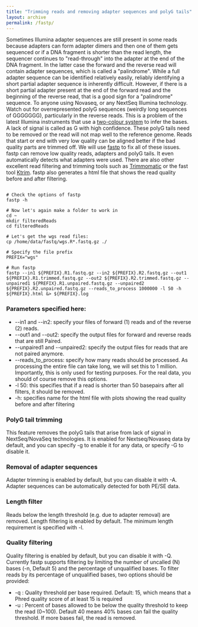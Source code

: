 ```yaml
---
title: "Trimming reads and removing adapter sequences and polyG tails"
layout: archive
permalink: /fastp/
---
```


Sometimes Illumina adapter sequences are still present in some reads because adapters can form adapter dimers and then one of them gets sequenced or if a DNA fragment is shorter than the read length, the sequencer continues to "read-through" into the adapter at the end of the DNA fragment. In the latter case the forward and the reverse read will contain adapter sequences, which is called a "palindrome". While a full adapter sequence can be identified relatively easily, reliably identifying a short partial adapter sequence is inherently difficult. However, if there is a short partial adapter present at the end of the forward read and the beginning of the reverse read, that is a good sign for a "palindrome" sequence.
To anyone using Novaseq, or any NextSeq Illumina technology. Watch out for overrepresented polyG sequences (weirdly long sequences of GGGGGGG), particularly in the reverse reads. This is a problem of the latest Illumina instruments that use a [two-colour system](https://sequencing.qcfail.com/articles/illumina-2-colour-chemistry-can-overcall-high-confidence-g-bases/) to infer the bases. A lack of signal is called as G with high confidence. These polyG tails need to be removed or the read will not map well to the reference genome.
Reads that start or end with very low quality can be aligned better if the bad quality parts are trimmed off. We will use [fastp](https://github.com/OpenGene/fastp) to fix all of these issues. fastp can remove low quality reads, adapters and polyG tails. It even automatically detects what adapters were used.
There are also other excellent read filtering and trimming tools such as [Trimmomatic](https://speciationgenomics.github.io/Trimmomatic) or the fast tool [Ktrim](https://academic.oup.com/bioinformatics/article/36/11/3561/5803071).
fastp also generates a html file that shows the read quality before and after filtering.

```shell

# Check the options of fastp
fastp -h

# Now let's again make a folder to work in
cd ~
mkdir filteredReads
cd filteredReads

# Let's get the wgs read files:
cp /home/data/fastq/wgs.R*.fastq.gz ./

# Specify the file prefix
PREFIX="wgs"

# Run fastp
fastp --in1 ${PREFIX}.R1.fastq.gz --in2 ${PREFIX}.R2.fastq.gz --out1 ${PREFIX}.R1.trimmed.fastq.gz --out2 ${PREFIX}.R2.trimmed.fastq.gz --unpaired1 ${PREFIX}.R1.unpaired.fastq.gz --unpaired2 ${PREFIX}.R2.unpaired.fastq.gz --reads_to_process 1000000 -l 50 -h ${PREFIX}.html &> ${PREFIX}.log
```
### Parameters specified here:
* \-\-in1 and \-\-in2: specify your files of forward (1) reads and of the reverse (2) reads.
* \-\-out1 and \-\-out2: specify the output files for forward and reverse reads that are still Paired.
* \-\-unpaired1 and \-\-unpaired2: specify the output files for reads that are not paired anymore.
* \-\-reads_to_process: specify how many reads should be processed. As processing the entire file can take long, we will set this to 1 million. Importantly, this is only used for testing purposes. For the real data, you should of course remove this options.
* -l 50: this specifies that if a read is shorter than 50 basepairs after all filters, it should be removed.
* -h: specifies name for the html file with plots showing the read quality before and after filtering


### PolyG tail trimming
This feature removes the polyG tails that arise from lack of signal in NextSeq/NovaSeq technologies. It is enabled for Nextseq/Novaseq data by default, and you can specify -g to enable it for any data, or specify -G to disable it.

### Removal of adapter sequences
Adapter trimming is enabled by default, but you can disable it with -A. Adapter sequences can be automatically detected for both PE/SE data.

### Length filter
Reads below the length threshold (e.g. due to adapter removal) are removed. Length filtering is enabled by default. The minimum length requirement is specified with -l.

### Quality filtering
Quality filtering is enabled by default, but you can disable it with -Q. Currently fastp supports filtering by limiting the number of uncalled (N) bases (-n, Default 5) and the percentage of unqualified bases.
To filter reads by its percentage of unqualified bases, two options should be provided:
* -q : Quality threshold per base required. Default: 15, which means that a Phred quality score of at least 15 is required
* -u : Percent of bases allowed to be below the quality threshold to keep the read (0~100). Default 40 means 40% bases can fail the quality threshold. If more bases fail, the read is removed.
